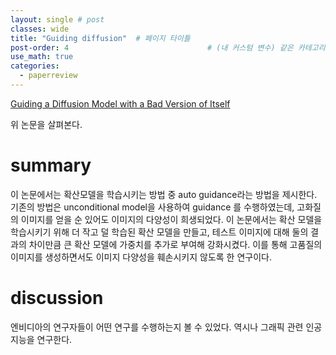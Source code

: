 ```yaml
---
layout: single # post
classes: wide
title: "Guiding diffusion"  # 페이지 타이틀
post-order: 4                               # (내 커스텀 변수) 같은 카테고리 내 정렬 순서
use_math: true
categories:
  - paperreview
---
```


[Guiding a Diffusion Model with a Bad Version of Itself][paperlink]

[paperlink]:https://arxiv.org/abs/2406.02507

위 논문을 살펴본다. 

# summary
이 논문에서는 확산모델을 학습시키는 방법 중 auto guidance라는 방법을 제시한다.
기존의 방법은 unconditional model을 사용하여 guidance 를 수행하였는데, 고화질의 이미지를 얻을 순 있어도 이미지의 다양성이 희생되었다.
이 논문에서는 확산 모델을 학습시키기 위해 더 작고 덜 학습된 확산 모델을 만들고, 테스트 이미지에 대해 둘의 결과의 차이만큼 큰 확산 모델에 가중치를 추가로 부여해 강화시켰다.
이를 통해 고품질의 이미지를 생성하면서도 이미지 다양성을 훼손시키지 않도록 한 연구이다.



# discussion
엔비디아의 연구자들이 어떤 연구를 수행하는지 볼 수 있었다. 
역시나 그래픽 관련 인공지능을 연구한다.

